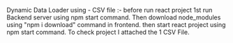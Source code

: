 Dynamic Data Loader using - CSV file :-
before run react project 1st run Backend server using npm start command.
Then download node_modules using "npm i download" command in frontend.
then start react project using npm start command.
To check project I attached the 1 CSV File.

